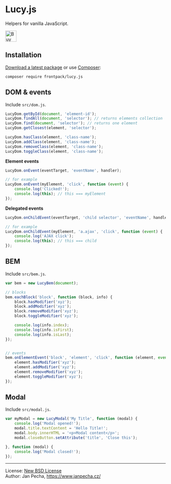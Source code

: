 # Lucy.js

Helpers for vanilla JavaScript.

<a href="https://www.paypal.me/janpecha/5eur"><img src="https://buymecoffee.intm.org/img/button-paypal-white.png" alt="Buy me a coffee" height="35"></a>


## Installation

[Download a latest package](https://github.com/frontpack/lucy.js/releases) or use [Composer](http://getcomposer.org/):

```
composer require frontpack/lucy.js
```

## DOM & events

Include `src/dom.js`.

```js
LucyDom.getById(document, 'element-id');
LucyDom.findAll(document, 'selector'); // returns elements collection
LucyDom.find(document, 'selector'); // returns one element
LucyDom.getClosest(element, 'selector');

LucyDom.hasClass(element, 'class-name');
LucyDom.addClass(element, 'class-name');
LucyDom.removeClass(element, 'class-name');
LucyDom.toggleClass(element, 'class-name');
```

**Element events**

```js
LucyDom.onEvent(eventTarget, 'eventName', handler);

// for example
LucyDom.onEvent(myElement, 'click', function (event) {
	console.log('Clicked!');
	console.log(this); // this === myElement
});
```

**Delegated events**

```js
LucyDom.onChildEvent(eventTarget, 'child selector', 'eventName', handler);

// for example
LucyDom.onChildEvent(myElement, 'a.ajax', 'click', function (event) {
	console.log('AJAX click');
	console.log(this); // this === child
});
```

## BEM

Include `src/bem.js`.

```js
var bem = new LucyBem(document);

// blocks
bem.eachBlock('block', function (block, info) {
	block.hasModifier('xyz');
	block.addModifier('xyz');
	block.removeModifier('xyz');
	block.toggleModifier('xyz');

	console.log(info.index);
	console.log(info.isFirst);
	console.log(info.isLast);
});


// events
bem.onElementEvent('block', 'element', 'click', function (element, event) {
	element.hasModifier('xyz');
	element.addModifier('xyz');
	element.removeModifier('xyz');
	element.toggleModifier('xyz');
});
```

## Modal

Include `src/modal.js`.

```js
var myModal = new LucyModal('My Title', function (modal) {
	console.log('Modal opened!');
	modal.title.textContent = 'Hello Title!';
	modal.body.innerHTML = '<p>Modal content</p>';
	modal.closeButton.setAttribute('title', 'Close this');

}, function (modal) {
	console.log('Modal closed!');
});
```

------------------------------

License: [New BSD License](license.md)
<br>Author: Jan Pecha, https://www.janpecha.cz/
